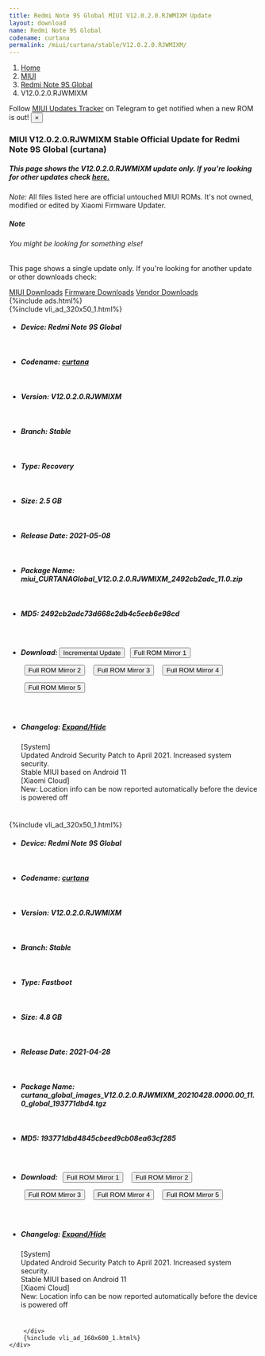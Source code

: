 ```yaml
---
title: Redmi Note 9S Global MIUI V12.0.2.0.RJWMIXM Update
layout: download
name: Redmi Note 9S Global
codename: curtana
permalink: /miui/curtana/stable/V12.0.2.0.RJWMIXM/
---
```

<nav aria-label="breadcrumb">
    <ol class="breadcrumb">
        <li class="breadcrumb-item"><a href="/">Home</a></li>
        <li class="breadcrumb-item"><a href="/miui/">MIUI</a></li>
        <li class="breadcrumb-item"><a href="/miui/curtana/">Redmi Note 9S Global</a></li>
        <li class="breadcrumb-item active" aria-current="page">V12.0.2.0.RJWMIXM</li>
    </ol>
</nav>
<div class="alert alert-primary alert-dismissible fade show" role="alert">
    Follow <a href="https://t.me/MIUIUpdatesTracker" class="alert-link">MIUI Updates Tracker</a> on Telegram to get
    notified when a new ROM is out!
    <button type="button" class="close" data-dismiss="alert" aria-label="Close">
        <span aria-hidden="true">&times;</span>
    </button>
</div>
<div class="col-12 mx-auto">
    <h3 class="title bg-light p-2 rounded">MIUI V12.0.2.0.RJWMIXM Stable Official Update for Redmi Note 9S Global (curtana)</h3>
    <h5>This page shows the V12.0.2.0.RJWMIXM update only. If you're looking for other updates check
        <a href="/miui/curtana/">here.</a></h5>
    <p><i>Note: </i>All files listed here are official untouched MIUI ROMs.
        It's not owned, modified or edited by Xiaomi Firmware Updater.</p>
    <div class="card">
        <div class="card-body">
            <h5 class="card-title">Note</h5>
            <h6 class="card-subtitle mb-2 text-muted">You might be looking for something else!</h6>
            <p class="card-text">This page shows a single update only.
                If you're looking for another update or other downloads check:</p>
            <a href="/miui/" class="card-link">MIUI Downloads</a>
            <a href="/firmware/" class="card-link">Firmware Downloads</a>
            <a href="/vendor/" class="card-link">Vendor Downloads</a>
        </div>
    </div>
    {%include ads.html%}
    <div class="row justify-content-center">
        <div class="col-10" id="downloads">
                    <div class="card card-body">
            {%include vli_ad_320x50_1.html%}
            <ul class="list-unstyled">
                <li style="padding-bottom: 10px;">
                    <h5><b>Device: </b>Redmi Note 9S Global</h5>
                </li>
                <li style="padding-bottom: 10px;">
                    <h5><b>Codename: </b> <a href="/miui/curtana/" target="_blank">curtana</a> </h5>
                </li>
                <li style="padding-bottom: 10px;">
                    <h5><b>Version: </b>V12.0.2.0.RJWMIXM</h5>
                </li>
                <li style="padding-bottom: 10px;">
                    <h5><b>Branch: </b>Stable</h5>
                </li>
                <li style="padding-bottom: 10px;">
                    <h5><b>Type: </b>Recovery</h5>
                </li>
                <li style="padding-bottom: 10px;">
                    <h5><b>Size: </b>2.5 GB</h5>
                </li>
                <li style="padding-bottom: 10px;">
                    <h5><b>Release Date: </b>2021-05-08</h5>
                </li>
                <li style="padding-bottom: 10px;">
                    <h5><b>Package Name: </b><span id="filename" class="text-dark">miui_CURTANAGlobal_V12.0.2.0.RJWMIXM_2492cb2adc_11.0.zip</span></h5>
                </li>
                <li style="padding-bottom: 10px;">
                    <h5><b>MD5: </b><span id="md5" class="text-muted">2492cb2adc73d668c2db4c5eeb6e98cd</span></h5>
                </li>
                <li style="padding-bottom: 10px;">
                    <h5><b>Download: </b><button type="button" id="incremental_download" class="btn btn-warning" onclick="window.open('https://bigota.d.miui.com/V12.0.2.0.RJWMIXM/miui-blockota-curtana_global-V12.0.1.0.RJWMIXM-V12.0.2.0.RJWMIXM-0207772c89-11.0.zip', '_blank');"><i class="fa fa-download"></i> Incremental Update</button> <button type="button" id="download" class="btn btn-primary" style="margin: 7px;" onclick="window.open('https://cdn-ota.azureedge.net/V12.0.2.0.RJWMIXM/miui_CURTANAGlobal_V12.0.2.0.RJWMIXM_2492cb2adc_11.0.zip', '_blank');"><i class="fa fa-download"></i> Full ROM Mirror 1</button> <button type="button" id="download" class="btn btn-primary" style="margin: 7px;" onclick="window.open('https://cdnorg.d.miui.com/V12.0.2.0.RJWMIXM/miui_CURTANAGlobal_V12.0.2.0.RJWMIXM_2492cb2adc_11.0.zip', '_blank');"><i class="fa fa-download"></i> Full ROM Mirror 2</button> <button type="button" id="download" class="btn btn-primary" style="margin: 7px;" onclick="window.open('https://bn.d.miui.com/V12.0.2.0.RJWMIXM/miui_CURTANAGlobal_V12.0.2.0.RJWMIXM_2492cb2adc_11.0.zip', '_blank');"><i class="fa fa-download"></i> Full ROM Mirror 3</button> <button type="button" id="download" class="btn btn-primary" style="margin: 7px;" onclick="window.open('https://bigota.d.miui.com/V12.0.2.0.RJWMIXM/miui_CURTANAGlobal_V12.0.2.0.RJWMIXM_2492cb2adc_11.0.zip', '_blank');"><i class="fa fa-download"></i> Full ROM Mirror 4</button> <button type="button" id="download" class="btn btn-primary" style="margin: 7px;" onclick="window.open('https://hugeota.d.miui.com/V12.0.2.0.RJWMIXM/miui_CURTANAGlobal_V12.0.2.0.RJWMIXM_2492cb2adc_11.0.zip', '_blank');"><i class="fa fa-download"></i> Full ROM Mirror 5</button></h5>
                </li>
                <li style="padding-bottom: 10px;">
                    <h5><b>Changelog: </b><a href="#curtana_1_changelog" data-toggle="collapse" role="button"
                            aria-expanded="false" aria-controls="curtana_1_changelog"> <i class="fa fa-arrow-down"
                                aria-hidden="true"></i> Expand/Hide</a></h5>
                    <div class="collapse" id="curtana_1_changelog">
                        <p id="changelog_text">[System]<br>Updated Android Security Patch to April 2021. Increased system security.<br>Stable MIUI based on Android 11<br>[Xiaomi Cloud]<br>New: Location info can be now reported automatically before the device is powered off</p>
                    </div>
                </li>
            </ul>
        </div>
        <div class="card card-body">
            {%include vli_ad_320x50_1.html%}
            <ul class="list-unstyled">
                <li style="padding-bottom: 10px;">
                    <h5><b>Device: </b>Redmi Note 9S Global</h5>
                </li>
                <li style="padding-bottom: 10px;">
                    <h5><b>Codename: </b> <a href="/miui/curtana/" target="_blank">curtana</a> </h5>
                </li>
                <li style="padding-bottom: 10px;">
                    <h5><b>Version: </b>V12.0.2.0.RJWMIXM</h5>
                </li>
                <li style="padding-bottom: 10px;">
                    <h5><b>Branch: </b>Stable</h5>
                </li>
                <li style="padding-bottom: 10px;">
                    <h5><b>Type: </b>Fastboot</h5>
                </li>
                <li style="padding-bottom: 10px;">
                    <h5><b>Size: </b>4.8 GB</h5>
                </li>
                <li style="padding-bottom: 10px;">
                    <h5><b>Release Date: </b>2021-04-28</h5>
                </li>
                <li style="padding-bottom: 10px;">
                    <h5><b>Package Name: </b><span id="filename" class="text-dark">curtana_global_images_V12.0.2.0.RJWMIXM_20210428.0000.00_11.0_global_193771dbd4.tgz</span></h5>
                </li>
                <li style="padding-bottom: 10px;">
                    <h5><b>MD5: </b><span id="md5" class="text-muted">193771dbd4845cbeed9cb08ea63cf285</span></h5>
                </li>
                <li style="padding-bottom: 10px;">
                    <h5><b>Download: </b> <button type="button" id="download" class="btn btn-primary" style="margin: 7px;" onclick="window.open('https://cdn-ota.azureedge.net/V12.0.2.0.RJWMIXM/curtana_global_images_V12.0.2.0.RJWMIXM_20210428.0000.00_11.0_global_193771dbd4.tgz', '_blank');"><i class="fa fa-download"></i> Full ROM Mirror 1</button> <button type="button" id="download" class="btn btn-primary" style="margin: 7px;" onclick="window.open('https://cdnorg.d.miui.com/V12.0.2.0.RJWMIXM/curtana_global_images_V12.0.2.0.RJWMIXM_20210428.0000.00_11.0_global_193771dbd4.tgz', '_blank');"><i class="fa fa-download"></i> Full ROM Mirror 2</button> <button type="button" id="download" class="btn btn-primary" style="margin: 7px;" onclick="window.open('https://bn.d.miui.com/V12.0.2.0.RJWMIXM/curtana_global_images_V12.0.2.0.RJWMIXM_20210428.0000.00_11.0_global_193771dbd4.tgz', '_blank');"><i class="fa fa-download"></i> Full ROM Mirror 3</button> <button type="button" id="download" class="btn btn-primary" style="margin: 7px;" onclick="window.open('https://bigota.d.miui.com/V12.0.2.0.RJWMIXM/curtana_global_images_V12.0.2.0.RJWMIXM_20210428.0000.00_11.0_global_193771dbd4.tgz', '_blank');"><i class="fa fa-download"></i> Full ROM Mirror 4</button> <button type="button" id="download" class="btn btn-primary" style="margin: 7px;" onclick="window.open('https://hugeota.d.miui.com/V12.0.2.0.RJWMIXM/curtana_global_images_V12.0.2.0.RJWMIXM_20210428.0000.00_11.0_global_193771dbd4.tgz', '_blank');"><i class="fa fa-download"></i> Full ROM Mirror 5</button></h5>
                </li>
                <li style="padding-bottom: 10px;">
                    <h5><b>Changelog: </b><a href="#curtana_2_changelog" data-toggle="collapse" role="button"
                            aria-expanded="false" aria-controls="curtana_2_changelog"> <i class="fa fa-arrow-down"
                                aria-hidden="true"></i> Expand/Hide</a></h5>
                    <div class="collapse" id="curtana_2_changelog">
                        <p id="changelog_text">[System]<br>Updated Android Security Patch to April 2021. Increased system security.<br>Stable MIUI based on Android 11<br>[Xiaomi Cloud]<br>New: Location info can be now reported automatically before the device is powered off</p>
                    </div>
                </li>
            </ul>
        </div>

        </div>
        {%include vli_ad_160x600_1.html%}
    </div>
</div>
